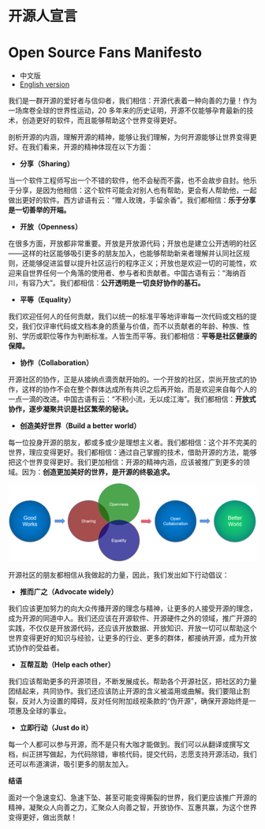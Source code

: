 # 开源人宣言
# Open Source Fans Manifesto

* 中文版
* [English version](README_en.md)

我们是一群开源的爱好者与信仰者，我们相信：开源代表着一种向善的力量！作为一场席卷全球的世界性运动，20 多年来的历史证明，开源不仅能够孕育最新的技术，创造更好的软件，而且能够帮助这个世界变得更好。

剖析开源的内涵，理解开源的精神，能够让我们理解，为何开源能够让世界变得更好。在我们看来，开源的精神体现在以下方面：

* **分享（Sharing）**

当一个软件工程师写出一个不错的软件，他不会秘而不露，也不会故步自封。他乐于分享，是因为他相信：这个软件可能会对别人也有帮助，更会有人帮助他，一起做出更好的软件。西方谚语有云：“赠人玫瑰，手留余香”。我们都相信：**乐于分享是一切善举的开端。**

* **开放（Openness）**

在很多方面，开放都非常重要。开放是开放源代码；开放也是建立公开透明的社区——这样的社区能够吸引更多的朋友加入，也能够帮助新来者理解并认同社区规则，还能够促进监督以提升社区运行的程序正义；开放也是欢迎一切的可能性，欢迎来自世界任何一个角落的使用者、参与者和贡献者。中国古语有云：“海纳百川，有容乃大”。我们都相信：**公开透明是一切良好协作的基石。**

* **平等（Equality）**

我们欢迎任何人的任何贡献，我们以统一的标准平等地评审每一次代码或文档的提交，我们仅评审代码或文档本身的质量与价值，而不以贡献者的年龄、种族、性别、学历或职位等作为判断标准。人皆生而平等。我们都相信：**平等是社区健康的保障。**

* **协作（Collaboration）**

开源社区的协作，正是从接纳点滴贡献开始的。一个开放的社区，崇尚开放式的协作，这样的协作不会在整个群体达成所有共识之后再开始，而是欢迎来自每个人的一点一滴的改进。中国古语有云：“不积小流，无以成江海”。我们都相信：**开放式协作，逐步凝聚共识是社区繁荣的秘诀。**

* **创造美好世界（Build a better world）**

每一位投身开源的朋友，都或多或少是理想主义者。我们都相信：这个并不完美的世界，理应变得更好。我们都相信：通过自己掌握的技术，借助开源的方法，能够把这个世界变得更好。我们更加相信：开源的精神内涵，应该被推广到更多的领域。因为：**创造更加美好的世界，是开源的终极追求。**

![](oss.png)

开源社区的朋友都相信从我做起的力量，因此，我们发出如下行动倡议：

* **推而广之（Advocate widely）**

我们应该更加努力的向大众传播开源的理念与精神，让更多的人接受开源的理念，成为开源的同道中人。我们还应该在开源软件、开源硬件之外的领域，推广开源的实践，不仅仅是开放源代码，还应该开放数据、开放知识、开放一切可以帮助这个世界变得更好的知识与经验，让更多的行业、更多的群体，都接纳开源，成为开放式协作的受益者。

* **互帮互助（Help each other）**

我们应该帮助更多的开源项目，不断发展成长。帮助各个开源社区，把社区的力量团结起来，共同协作。我们还应该防止开源的含义被滥用或曲解。我们要阻止割裂，反对人为设置的障碍，反对任何附加歧视条款的“伪开源”，确保开源始终是一项惠及全球的事业。

* **立即行动（Just do it）**

每一个人都可以参与开源，而不是只有大咖才能做到。我们可以从翻译或撰写文档，纠正拼写做起，为代码除错，审核代码，提交代码，志愿支持开源活动，我们还可以布道演讲，吸引更多的朋友加入。

**结语**

面对一个急速变幻、急速下坠、甚至可能变得撕裂的世界，我们更应该推广开源的精神，凝聚众人向善之力，汇聚众人向善之智，开放协作、互惠共赢，为这个世界变得更好，做出贡献！
